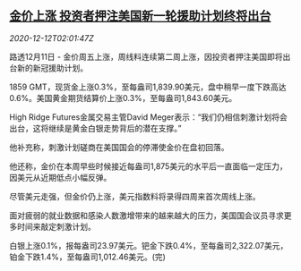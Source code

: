 <!--1607739800000-->
[金价上涨 投资者押注美国新一轮援助计划终将出台](https://cn.reuters.com/article/global-precious-metal-drv-1211-idCNKBS28M02L)
------

<div><i>2020-12-12T02:01:47Z</i></div><p>路透12月11日 - 金价周五上涨，周线料连续第二周上涨，因投资者押注美国即将出台新的新冠援助计划。</p><p>1859 GMT，现货金上涨0.3%，至每盎司1,839.90美元，盘中稍早一度下跌高达0.6%。美国黄金期货结算价上涨0.3%，至每盎司1,843.60美元。</p><p>High Ridge Futures金属交易主管David Meger表示：“我们仍相信刺激计划将会出台，这将继续是黄金白银走势背后的潜在支撑。”</p><p>他补充称，刺激计划磋商在美国国会的停滞使金价在盘初回落。</p><p>他还称，金价在本周早些时候接近每盎司1,875美元的水平后一直面临一定压力，因美元从近期低点小幅反弹。</p><p>尽管美元走强，但金价仍上涨，美元指数料将录得四周来首次周线上涨。</p><p>面对疲弱的就业数据和感染人数激增带来的越来越大的压力，美国国会议员寻求更多时间来敲定刺激计划。</p><p>白银上涨0.1%，报每盎司23.97美元。钯金下跌0.4%，至每盎司2,322.07美元，铂金下跌1.4%，至每盎司1,012.46美元。(完)</p>

